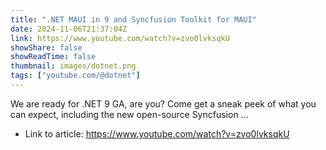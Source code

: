 ```yaml
---
title: ".NET MAUI in 9 and Syncfusion Toolkit for MAUI"
date: 2024-11-06T21:37:04Z
link: https://www.youtube.com/watch?v=zvo0lvksqkU
showShare: false
showReadTime: false
thumbnail: images/dotnet.png
tags: ["youtube.com/@dotnet"]
---
```

We are ready for .NET 9 GA, are you? Come get a sneak peek of what you can expect, including the new open-source Syncfusion ...

- Link to article: https://www.youtube.com/watch?v=zvo0lvksqkU